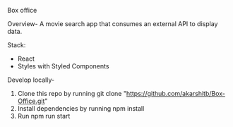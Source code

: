 Box office

Overview-
A movie search app that consumes an external API to display data.

Stack:
- React
- Styles with Styled Components


Develop locally-
1. Clone this repo by running git clone "https://github.com/akarshitb/Box-Office.git"
2. Install dependencies by running npm install
3. Run npm run start
